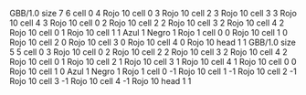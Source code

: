 <gs-board> GBB/1.0
size 7 6
cell 0 4 Rojo 10 
cell 0 3 Rojo 10 
cell 2 3 Rojo 10 
cell 3 3 Rojo 10 
cell 4 3 Rojo 10 
cell 0 2 Rojo 10 
cell 2 2 Rojo 10 
cell 3 2 Rojo 10 
cell 4 2 Rojo 10 
cell 0 1 Rojo 10 
cell 1 1 Azul 1 Negro 1 Rojo 1 
cell 0 0 Rojo 10 
cell 1 0 Rojo 10 
cell 2 0 Rojo 10 
cell 3 0 Rojo 10 
cell 4 0 Rojo 10 
head 1 1
 </gs-board>
<gs-board> GBB/1.0
size 5 5
cell 0 3 Rojo 10 
cell 0 2 Rojo 10 
cell 2 2 Rojo 10 
cell 3 2 Rojo 10 
cell 4 2 Rojo 10 
cell 0 1 Rojo 10 
cell 2 1 Rojo 10 
cell 3 1 Rojo 10 
cell 4 1 Rojo 10 
cell 0 0 Rojo 10 
cell 1 0 Azul 1 Negro 1 Rojo 1 
cell 0 -1 Rojo 10 
cell 1 -1 Rojo 10 
cell 2 -1 Rojo 10 
cell 3 -1 Rojo 10 
cell 4 -1 Rojo 10 
head 1 1
 </gs-board>